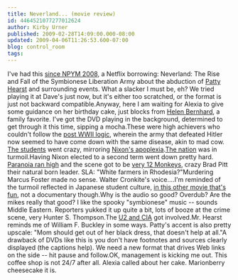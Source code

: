 ```yaml
---
title: Neverland... (movie review)
id: 4464521077277012624
author: Kirby Urner
published: 2009-02-28T14:09:00.000-08:00
updated: 2009-04-06T11:26:53.600-07:00
blog: control_room
tags: 
---
```


[](https://blogger.googleusercontent.com/img/b/R29vZ2xl/AVvXsEjeOegUfDX-GARjdC74OsGZsFDWS_-yK-pwX4vk7JdLlBfpEi0cPlnU8JeQSTMXK1uXEqnYL_ejSfjfAmUw5HOjavbgjCj-OP8GdOm-Z2eHc9Pb2C0g2676AGBsNmk1RbNxXxuK/s1600-h/patti_hearst.jpg)I've had this [since NPYM 2008](http://mybizmo.blogspot.com/2008/07/more-explorations.html), a Netflix borrowing: Neverland: The Rise and Fall of the Symbionese Liberation Army about the abduction of [Patty Hearst](http://mybizmo.blogspot.com/2008/05/cry-baby-movie-review.html) and surrounding events.  What a slacker I must be, eh?  We tried playing it at Dave's just now, but it's either too scratched, or the format is just not backward compatible.Anyway, here I am waiting for Alexia to give some guidance on her birthday cake, just blocks from [Helen Bernhard](http://mybizmo.blogspot.com/2006/06/doing-nothing.html), a family favorite.  I've got the DVD playing in the background, determined to get through it this time, sipping a mocha.These were high achievers who couldn't follow the [post WWII logic](http://worldgame.blogspot.com/2009/02/u2.html), wherein the army that defeated Hitler now seemed to have come down with the same disease, akin to mad cow.  [The students](http://groups.google.com/group/bit.listserv.geodesic/msg/43fc36869b8cfebf?hl=en) went crazy, mirroring [Nixon's apoplexia](http://worldgame.blogspot.com/2005/01/assassination-of-richard-nixon-movie.html).[The nation](http://controlroom.blogspot.com/2006/10/us-versus-john-lennon-movie-review.html) was in turmoil.Having Nixon elected to a second term went down pretty hard.  [Paranoia ran high](http://mybizmo.blogspot.com/2009/02/enhancing-education.html) and the scene got to be [very 12 Monkeys](http://worldgame.blogspot.com/2007/01/solving-puzzles-in-algebra-city.html), crazy Brad Pitt their natural born leader.  SLA: "White farmers in Rhodesia?"Murdering Marcus Foster made no sense. Walter Cronkite's voice....I'm reminded of the turmoil reflected in Japanese student culture, [in this other movie that's fun](http://controlroom.blogspot.com/2006/02/mishima-life-in-four-chapters-movie.html), not a documentary though.Why is the audio so good?  Overdub?  Are the mikes really that good?  I like the spooky "symbionese" music -- sounds Middle Eastern.  Reporters yukked it up quite a bit, lots of booze at the crime scene, very Hunter S. Thompson.The [U2 and CIA](http://worldgame.blogspot.com/2009/02/u2.html) got involved.Mr. Hearst reminds me of William F. Buckley in some ways.  Patty's accent is also pretty upscale: "Mom should get out of her black dress, that doesn't help at all."A drawback of DVDs like this is you don't have footnotes and sources clearly displayed (the captions help).  We need a new format that drives Web links on the side -- hit pause and follow.OK, management is kicking me out.  This coffee shop is not 24/7 after all.  Alexia called about her cake.  Marionberry cheesecake it is.